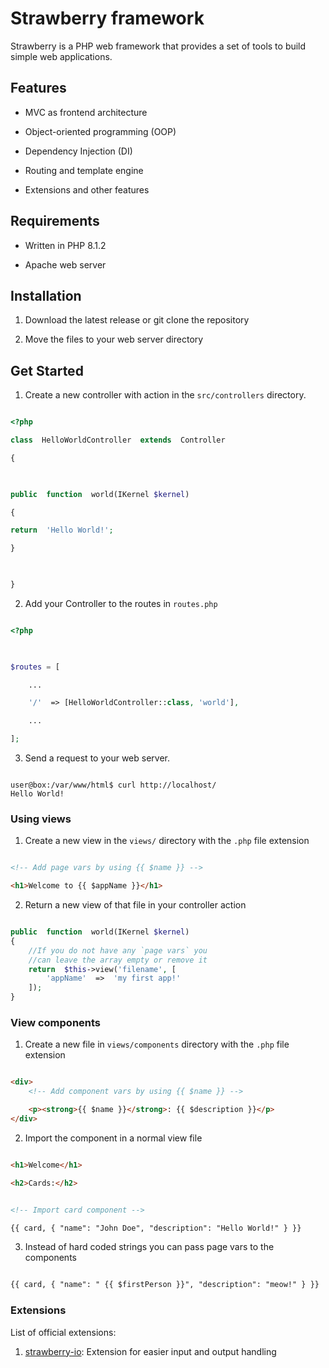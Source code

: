 
# Strawberry framework

  

Strawberry is a PHP web framework that provides a set of tools to build simple web applications.

  

## Features

  

- MVC as frontend architecture

- Object-oriented programming (OOP)

- Dependency Injection (DI)

- Routing and template engine

- Extensions and other features

  

## Requirements

- Written in PHP 8.1.2

- Apache web server

  

## Installation

  

1. Download the latest release or git clone the repository

2. Move the files to your web server directory

  

## Get Started

  

1. Create a new controller with action in the `src/controllers` directory.

  

```php

<?php

class  HelloWorldController  extends  Controller

{

  

public  function  world(IKernel $kernel)

{

return  'Hello World!';

}

  

}

```

  

2. Add your Controller to the routes in `routes.php`

  

```php

<?php

  

$routes = [

	...

	'/'  => [HelloWorldController::class, 'world'],

	...

];

```

  

3. Send a request to your web server.

```

user@box:/var/www/html$ curl http://localhost/
Hello World!

```

  
  

### Using views

  

1. Create a new view in the `views/` directory with the `.php` file extension

  

```html

<!-- Add page vars by using {{ $name }} -->

<h1>Welcome to {{ $appName }}</h1>

```

  

2. Return a new view of that file in your controller action

```php

public  function  world(IKernel $kernel)
{
	//If you do not have any `page vars` you
	//can leave the array empty or remove it
	return  $this->view('filename', [
		'appName'  =>  'my first app!'
	]);
}

```

  

### View components

  

1. Create a new file in `views/components` directory with the `.php` file extension

  

```html

<div>
	<!-- Add component vars by using {{ $name }} -->

	<p><strong>{{ $name }}</strong>: {{ $description }}</p>
</div>

```

  

2. Import the component in a normal view file

  

```html

<h1>Welcome</h1>

<h2>Cards:</h2>


<!-- Import card component -->

{{ card, { "name": "John Doe", "description": "Hello World!" } }}

```

  

3. Instead of hard coded strings you can pass page vars to the components

  

```html

{{ card, { "name": " {{ $firstPerson }}", "description": "meow!" } }}

```


### Extensions

List of official extensions:
1. [strawberry-io](https://github.com/elderguardian/strawberry-io): Extension for easier input and output handling
